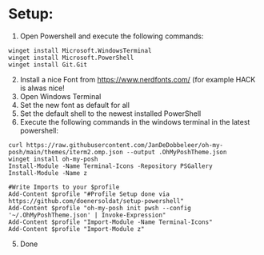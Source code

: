 # Setup:
1. Open Powershell and execute the following commands:
```
winget install Microsoft.WindowsTerminal
winget install Microsoft.PowerShell
winget install Git.Git
```
2. Install a nice Font from https://www.nerdfonts.com/ (for example HACK is alwas nice!
3. Open Windows Terminal
  1. Set the new font as default for all 
  2. Set the default shell to the newest installed PowerShell
4. Execute the following commands in the windows terminal in the latest powershell:
```
curl https://raw.githubusercontent.com/JanDeDobbeleer/oh-my-posh/main/themes/iterm2.omp.json --output .OhMyPoshTheme.json
winget install oh-my-posh
Install-Module -Name Terminal-Icons -Repository PSGallery
Install-Module -Name z

#Write Imports to your $profile
Add-Content $profile "#Profile Setup done via https://github.com/doenersoldat/setup-powershell"
Add-Content $profile "oh-my-posh init pwsh --config '~/.OhMyPoshTheme.json' | Invoke-Expression"
Add-Content $profile "Import-Module -Name Terminal-Icons"
Add-Content $profile "Import-Module z"
```
5. Done
